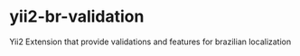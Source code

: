 yii2-br-validation
==================

Yii2 Extension that provide validations and features for brazilian localization
